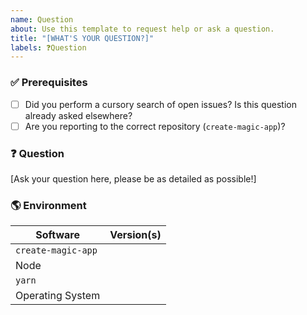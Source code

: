 ```yaml
---
name: Question
about: Use this template to request help or ask a question.
title: "[WHAT'S YOUR QUESTION?]"
labels: ❓Question
---
```


### ✅ Prerequisites

- [ ] Did you perform a cursory search of open issues? Is this question already asked elsewhere?
- [ ] Are you reporting to the correct repository (`create-magic-app`)?

### ❓ Question

[Ask your question here, please be as detailed as possible!]

### 🌎 Environment

| Software            | Version(s) |
| ------------------- | ---------- |
| `create-magic-app`  |
| Node                |
| `yarn`              |
| Operating System    |
